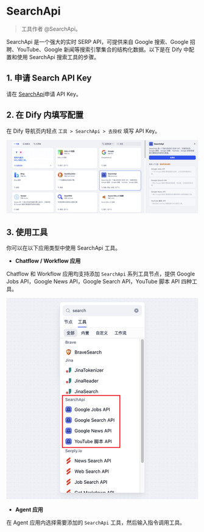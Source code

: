 # SearchApi

> 工具作者 @SearchApi。

SearchApi 是一个强大的实时 SERP API，可提供来自 Google 搜索、Google 招聘、YouTube、Google 新闻等搜索引擎集合的结构化数据。以下是在 Dify 中配置和使用 SearchApi 搜索工具的步骤。

## 1. 申请 Search API Key

请在 [SearchApi](https://www.searchapi.io/)申请 API Key。

## 2. 在 Dify 内填写配置

在 Dify 导航页内轻点 `工具 > SearchApi > 去授权` 填写 API Key。

![](../../../../img/zh-tool-searchapi.png)

## 3. 使用工具

你可以在以下应用类型中使用 SearchApi 工具。

- **Chatflow / Workflow 应用**

Chatflow 和 Workflow 应用均支持添加 `SearchApi` 系列工具节点，提供 Google Jobs API，Google News API，Google Search API，YouTube 脚本 API 四种工具。

![](../../../../img/zh-tool-searchapi-flow.png)

- **Agent 应用**

在 Agent 应用内选择需要添加的 `SearchApi` 工具，然后输入指令调用工具。
